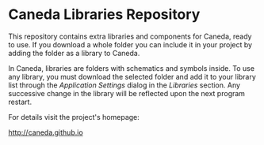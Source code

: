 Caneda Libraries Repository
===========================

This repository contains extra libraries and components for Caneda, ready to use. If you download a whole folder you can include it in your project by adding the folder as a library to Caneda.

In Caneda, libraries are folders with schematics and symbols inside. To use any library, you must download the selected folder and add it to your library list through the _Application Settings_ dialog in the _Libraries_ section. Any successive change in the library will be reflected upon the next program restart. 

For details visit the project's homepage:

http://caneda.github.io